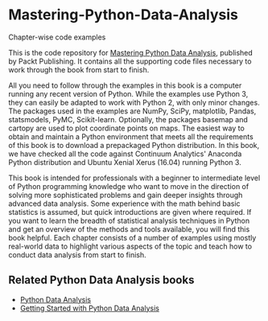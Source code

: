 # Mastering-Python-Data-Analysis
Chapter-wise code examples

This is the code repository for [Mastering Python Data Analysis](https://www.packtpub.com/big-data-and-business-intelligence/mastering-python-data-analysis?utm_source=github&utm_medium=repository&utm_campaign=9781783553297), published by Packt Publishing. It contains all the supporting code files necessary to work through the book from start to finish.

All you need to follow through the examples in this book is a computer running any recent version of Python. While the examples use Python 3, they can easily be adapted to work with Python 2, with only minor changes. The packages used in the examples are NumPy, SciPy, matplotlib, Pandas, statsmodels, PyMC, Scikit-learn. Optionally, the packages basemap and cartopy are used to plot coordinate points on maps. The easiest way to obtain and maintain a Python environment that meets all the requirements of this book is to download a prepackaged Python distribution. In this book, we have checked all the code against Continuum Analytics' Anaconda Python distribution and Ubuntu Xenial Xerus (16.04) running Python 3.

This book is intended for professionals with a beginner to intermediate level of Python programming knowledge who want to move in the direction of solving more sophisticated problems and gain deeper insights through advanced data analysis. Some experience with the math behind basic statistics is assumed, but quick introductions are given where required. If you want to learn the breadth of statistical analysis techniques in Python and get an overview of the methods and tools available, you will find this book helpful. Each chapter consists of a number of examples using mostly real-world data to highlight various aspects of the topic and teach how to conduct data analysis from start to finish.


## Related Python Data Analysis books
* [Python Data Analysis](https://www.packtpub.com/big-data-and-business-intelligence/python-data-analysis?utm_source=github&utm_medium=repository&utm_campaign=9781783553358)
* [Getting Started with Python Data Analysis](https://www.packtpub.com/big-data-and-business-intelligence/getting-started-python-data-analysis?utm_source=github&utm_medium=repository&utm_campaign=9781785285110)
